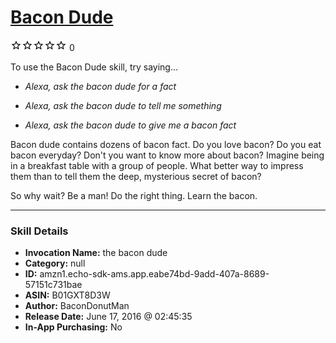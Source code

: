 # [Bacon Dude](http://alexa.amazon.com/#skills/amzn1.echo-sdk-ams.app.eabe74bd-9add-407a-8689-57151c731bae)
![0 stars](../../images/ic_star_border_black_18dp_1x.png)![0 stars](../../images/ic_star_border_black_18dp_1x.png)![0 stars](../../images/ic_star_border_black_18dp_1x.png)![0 stars](../../images/ic_star_border_black_18dp_1x.png)![0 stars](../../images/ic_star_border_black_18dp_1x.png) 0

To use the Bacon Dude skill, try saying...

* *Alexa, ask the bacon dude for a fact*

* *Alexa, ask the bacon dude to tell me something*

* *Alexa, ask the bacon dude to give me a bacon fact*

Bacon dude contains dozens of bacon fact. Do you love bacon? Do you eat bacon everyday? Don't you want to know more about bacon? Imagine being in a breakfast table with a group of people. What better way to impress them than to tell them the deep, mysterious secret of bacon? 

So why wait? Be a man! Do the right thing. Learn the bacon.

***

### Skill Details

* **Invocation Name:** the bacon dude
* **Category:** null
* **ID:** amzn1.echo-sdk-ams.app.eabe74bd-9add-407a-8689-57151c731bae
* **ASIN:** B01GXT8D3W
* **Author:** BaconDonutMan
* **Release Date:** June 17, 2016 @ 02:45:35
* **In-App Purchasing:** No
